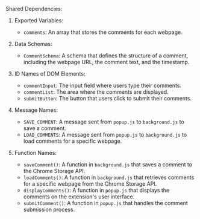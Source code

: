 Shared Dependencies:

1. Exported Variables:
   - `comments`: An array that stores the comments for each webpage.

2. Data Schemas:
   - `CommentSchema`: A schema that defines the structure of a comment, including the webpage URL, the comment text, and the timestamp.

3. ID Names of DOM Elements:
   - `commentInput`: The input field where users type their comments.
   - `commentList`: The area where the comments are displayed.
   - `submitButton`: The button that users click to submit their comments.

4. Message Names:
   - `SAVE_COMMENT`: A message sent from `popup.js` to `background.js` to save a comment.
   - `LOAD_COMMENTS`: A message sent from `popup.js` to `background.js` to load comments for a specific webpage.

5. Function Names:
   - `saveComment()`: A function in `background.js` that saves a comment to the Chrome Storage API.
   - `loadComments()`: A function in `background.js` that retrieves comments for a specific webpage from the Chrome Storage API.
   - `displayComments()`: A function in `popup.js` that displays the comments on the extension's user interface.
   - `submitComment()`: A function in `popup.js` that handles the comment submission process.